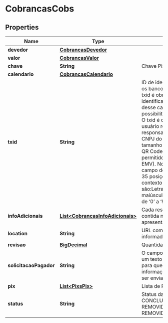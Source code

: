 
# CobrancasCobs

## Properties
Name | Type | Description | Notes
------------ | ------------- | ------------- | -------------
**devedor** | [**CobrancasDevedor**](CobrancasDevedor.md) |  |  [optional]
**valor** | [**CobrancasValor**](CobrancasValor.md) |  | 
**chave** | **String** | Chave Pix do Sistema DICT - BACEN | 
**calendario** | [**CobrancasCalendario**](CobrancasCalendario.md) |  | 
**txid** | **String** | ID de identificação do documento entre os bancos e o cliente emissor.O campo txid é obrigatório e determina o identificador da transação.O objetivo desse campo é ser um elemento que possibilite a conciliação de pagamentos. O txid é criado exclusivamente pelo usuário recebedor e está sob sua responsabilidade. Deve ser único por CNPJ do recebedor. Apesar de possuir o tamanho de 35 posições (PAC008), para QR Code Estático o tamanho máximo permitido é de 25 posições (limitação EMV). No caso do QR Code dinâmico o campo deve possuir de 26 posição até 35 posições. Os caracteres permitidos no contexto do Pix para o campo txId são:Letras minúsculas, de ‘a’ a ‘z’, Letras maiúsculas, de ‘A’ a ‘Z’, Dígitos decimais, de ‘0’ a ‘9’ | 
**infoAdicionais** | [**List&lt;CobrancasInfoAdicionais&gt;**](CobrancasInfoAdicionais.md) | Cada respectiva informação adicional contida na lista (nome e valor) deve ser apresentada ao pagador |  [optional]
**location** | **String** | URL com a Localização do Payload informado na criação da cobrança | 
**revisao** | [**BigDecimal**](BigDecimal.md) | Quantidade de revisões da cobrança | 
**solicitacaoPagador** | **String** | O campo solicitacaoPagador, determina um texto a ser apresentado ao pagador para que ele possa digitar uma informação correlata, em formato livre, a ser enviada ao recebedor |  [optional]
**pix** | [**List&lt;PixsPix&gt;**](PixsPix.md) | Lista de Pix recebidos |  [optional]
**status** | **String** | Status da Cobrança. Pode ser: ATIVA, CONCLUIDA, REMOVIDA_PELO_USUARIO_RECEBEDOR, REMOVIDA_PELO_PSP | 



